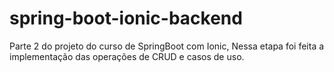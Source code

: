 # spring-boot-ionic-backend

Parte 2 do projeto do curso de SpringBoot com Ionic, Nessa etapa foi feita a implementação das operações de CRUD e casos de uso.

